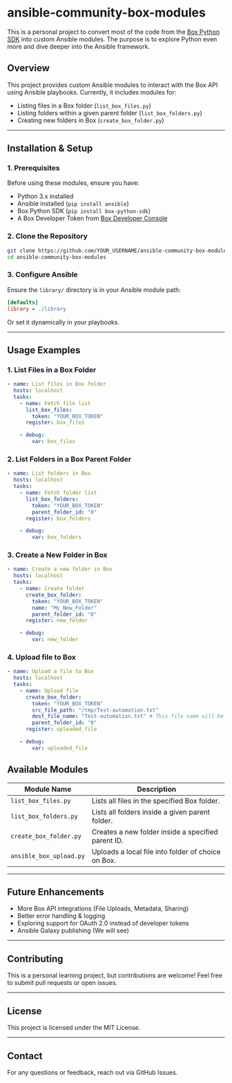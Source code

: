 
# ansible-community-box-modules

This is a personal project to convert most of the code from the [Box Python SDK](https://github.com/box/box-python-sdk) into custom Ansible modules. The purpose is to explore Python even more and dive deeper into the Ansible framework.

## Overview
This project provides custom Ansible modules to interact with the Box API using Ansible playbooks. Currently, it includes modules for:
- Listing files in a Box folder (`list_box_files.py`)
- Listing folders within a given parent folder (`list_box_folders.py`)
- Creating new folders in Box (`create_box_folder.py`)

---

## Installation & Setup
### 1. Prerequisites
Before using these modules, ensure you have:
- Python 3.x installed
- Ansible installed (`pip install ansible`)
- Box Python SDK (`pip install box-python-sdk`)
- A Box Developer Token from [Box Developer Console](https://app.box.com/developers/console)

### 2. Clone the Repository
```bash
git clone https://github.com/YOUR_USERNAME/ansible-community-box-modules.git
cd ansible-community-box-modules
```

### 3. Configure Ansible
Ensure the `library/` directory is in your Ansible module path:
```ini
[defaults]
library = ./library
```
Or set it dynamically in your playbooks.

---

## Usage Examples
### 1. List Files in a Box Folder
```yaml
- name: List files in Box folder
  hosts: localhost
  tasks:
    - name: Fetch file list
      list_box_files:
        token: "YOUR_BOX_TOKEN"
      register: box_files

    - debug:
        var: box_files
```

### 2. List Folders in a Box Parent Folder
```yaml
- name: List folders in Box
  hosts: localhost
  tasks:
    - name: Fetch folder list
      list_box_folders:
        token: "YOUR_BOX_TOKEN"
        parent_folder_id: "0"
      register: box_folders

    - debug:
        var: box_folders
```

### 3. Create a New Folder in Box
```yaml
- name: Create a new folder in Box
  hosts: localhost
  tasks:
    - name: Create folder
      create_box_folder:
        token: "YOUR_BOX_TOKEN"
        name: "My_New_Folder"
        parent_folder_id: "0"
      register: new_folder

    - debug:
        var: new_folder
```

### 4. Upload file to Box
```yaml
- name: Upload a file to Box
  hosts: localhost
  tasks:
    - name: Upload file
      create_box_folder:
        token: "YOUR_BOX_TOKEN"
        src_file_path: "/tmp/Test-automation.txt"
        dest_file_name: "Test-automation.txt" # This file name will be applied to the uploaded file to box
        parent_folder_id: "0"
      register: uploaded_file

    - debug:
        var: uploaded_file
```


## Available Modules
| Module Name           | Description                                          |
|-----------------------|------------------------------------------------------|
| `list_box_files.py`   | Lists all files in the specified Box folder.        |
| `list_box_folders.py` | Lists all folders inside a given parent folder.     |
| `create_box_folder.py`| Creates a new folder inside a specified parent ID.  |
|`ansible_box_upload.py`| Uploads a local file into folder of choice on Box.  |

---

## Future Enhancements
- More Box API integrations (File Uploads, Metadata, Sharing)
- Better error handling & logging
- Exploring support for OAuth 2.0 instead of developer tokens
- Ansible Galaxy publishing (We will see)

---

## Contributing
This is a personal learning project, but contributions are welcome! Feel free to submit pull requests or open issues.

---

## License
This project is licensed under the MIT License.

---

## Contact
For any questions or feedback, reach out via GitHub Issues.
